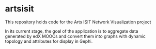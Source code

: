 # artsisit
This repository holds code for the Arts ISIT Network Visualization project

In its current stage, the goal of the application is to aggregate data generated by edX MOOCs and convert them into graphs with dynamic topology and attributes for display in Gephi.
